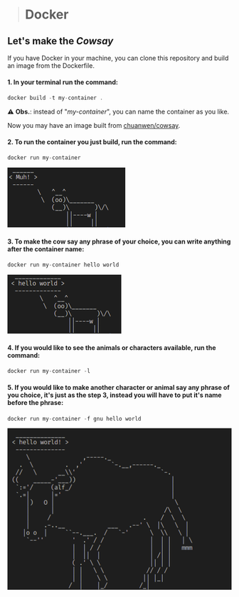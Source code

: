 > # Docker
## Let's make the *Cowsay*
If you have Docker in your machine, you can clone this repository and build an image from the Dockerfile.<br>
#### 1. In your terminal run the command: 

```javascript
docker build -t my-container .
``` 
⚠️ **Obs.**: instead of "*my-container*", you can name the container as you like.

Now you may have an image built from [chuanwen/cowsay](https://hub.docker.com/r/chuanwen/cowsay).
#### 2. To run the container you just build, run the command:
```javascript
docker run my-container
``` 
![the default cow](images/default-cow.png) 
#### 3. To make the cow say any phrase of your choice, you can write anything after the container name:
```javascript
docker run my-container hello world
```
![the custom cow](images/custom-cow.png)  
#### 4. If you would like to see the animals or characters available, run the command:
```javascript
docker run my-container -l
```
#### 5. If you would like to make another character or animal say any phrase of you choice, it's just as the step 3, instead you will have to put it's name before the phrase:
```javascript
docker run my-container -f gnu hello world
```
![the custom gnu](images/custom-gnu.png)
